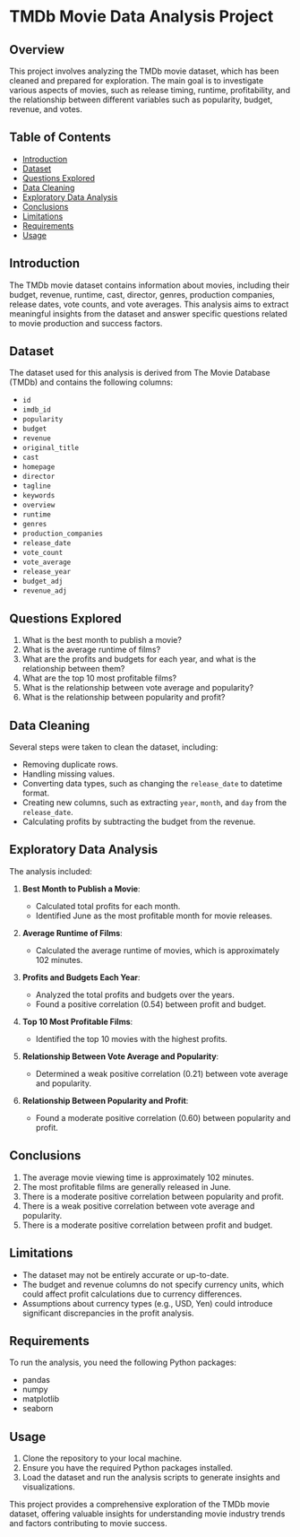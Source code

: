 # TMDb Movie Data Analysis Project

## Overview

This project involves analyzing the TMDb movie dataset, which has been cleaned and prepared for exploration. The main goal is to investigate various aspects of movies, such as release timing, runtime, profitability, and the relationship between different variables such as popularity, budget, revenue, and votes.

## Table of Contents

- [Introduction](#introduction)
- [Dataset](#dataset)
- [Questions Explored](#questions-explored)
- [Data Cleaning](#data-cleaning)
- [Exploratory Data Analysis](#exploratory-data-analysis)
- [Conclusions](#conclusions)
- [Limitations](#limitations)
- [Requirements](#requirements)
- [Usage](#usage)

## Introduction

The TMDb movie dataset contains information about movies, including their budget, revenue, runtime, cast, director, genres, production companies, release dates, vote counts, and vote averages. This analysis aims to extract meaningful insights from the dataset and answer specific questions related to movie production and success factors.

## Dataset

The dataset used for this analysis is derived from The Movie Database (TMDb) and contains the following columns:

- `id`
- `imdb_id`
- `popularity`
- `budget`
- `revenue`
- `original_title`
- `cast`
- `homepage`
- `director`
- `tagline`
- `keywords`
- `overview`
- `runtime`
- `genres`
- `production_companies`
- `release_date`
- `vote_count`
- `vote_average`
- `release_year`
- `budget_adj`
- `revenue_adj`

## Questions Explored

1. What is the best month to publish a movie?
2. What is the average runtime of films?
3. What are the profits and budgets for each year, and what is the relationship between them?
4. What are the top 10 most profitable films?
5. What is the relationship between vote average and popularity?
6. What is the relationship between popularity and profit?

## Data Cleaning

Several steps were taken to clean the dataset, including:

- Removing duplicate rows.
- Handling missing values.
- Converting data types, such as changing the `release_date` to datetime format.
- Creating new columns, such as extracting `year`, `month`, and `day` from the `release_date`.
- Calculating profits by subtracting the budget from the revenue.

## Exploratory Data Analysis

The analysis included:

1. **Best Month to Publish a Movie**:
   - Calculated total profits for each month.
   - Identified June as the most profitable month for movie releases.

2. **Average Runtime of Films**:
   - Calculated the average runtime of movies, which is approximately 102 minutes.

3. **Profits and Budgets Each Year**:
   - Analyzed the total profits and budgets over the years.
   - Found a positive correlation (0.54) between profit and budget.

4. **Top 10 Most Profitable Films**:
   - Identified the top 10 movies with the highest profits.

5. **Relationship Between Vote Average and Popularity**:
   - Determined a weak positive correlation (0.21) between vote average and popularity.

6. **Relationship Between Popularity and Profit**:
   - Found a moderate positive correlation (0.60) between popularity and profit.

## Conclusions

1. The average movie viewing time is approximately 102 minutes.
2. The most profitable films are generally released in June.
3. There is a moderate positive correlation between popularity and profit.
4. There is a weak positive correlation between vote average and popularity.
5. There is a moderate positive correlation between profit and budget.

## Limitations

- The dataset may not be entirely accurate or up-to-date.
- The budget and revenue columns do not specify currency units, which could affect profit calculations due to currency differences.
- Assumptions about currency types (e.g., USD, Yen) could introduce significant discrepancies in the profit analysis.

## Requirements

To run the analysis, you need the following Python packages:

- pandas
- numpy
- matplotlib
- seaborn

## Usage

1. Clone the repository to your local machine.
2. Ensure you have the required Python packages installed.
3. Load the dataset and run the analysis scripts to generate insights and visualizations.

This project provides a comprehensive exploration of the TMDb movie dataset, offering valuable insights for understanding movie industry trends and factors contributing to movie success.
